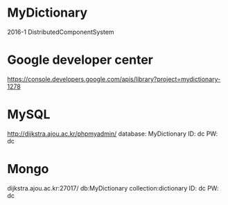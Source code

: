 # MyDictionary
2016-1 DistributedComponentSystem

# Google developer center
https://console.developers.google.com/apis/library?project=mydictionary-1278

# MySQL
http://dijkstra.ajou.ac.kr/phpmyadmin/
database: MyDictionary
ID: dc
PW: dc

# Mongo
dijkstra.ajou.ac.kr:27017/
db:MyDictionary
collection:dictionary
ID: dc
PW: dc

